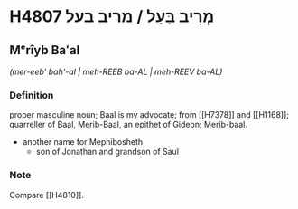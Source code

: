 # H4807 מְרִיב בַּעַל / מריב בעל

## Mᵉrîyb Baʻal

_(mer-eeb' bah'-al | meh-REEB ba-AL | meh-REEV ba-AL)_

### Definition

proper masculine noun; Baal is my advocate; from [[H7378]] and [[H1168]]; quarreller of Baal, Merib-Baal, an epithet of Gideon; Merib-baal.

- another name for Mephibosheth
    - son of Jonathan and grandson of Saul


### Note

Compare [[H4810]].

